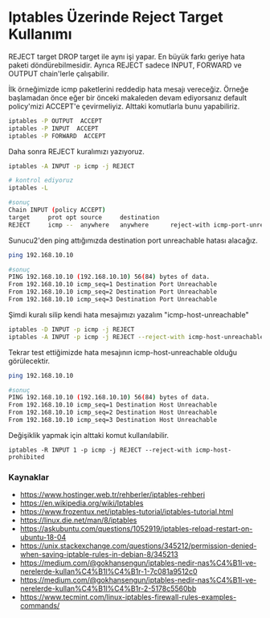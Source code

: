 # Iptables Üzerinde Reject Target Kullanımı

REJECT target DROP target ile aynı işi yapar. En büyük farkı geriye hata paketi döndürebilmesidir. Ayrıca REJECT sadece INPUT, FORWARD ve OUTPUT chain'lerle çalışabilir.

İlk örneğimizde icmp paketlerini reddedip hata mesajı vereceğiz. Örneğe başlamadan önce eğer bir önceki makaleden devam ediyorsanız default policy'mizi ACCEPT'e çevirmeliyiz. Alttaki komutlarla bunu yapabiliriz.

```bash
iptables -P OUTPUT  ACCEPT
iptables -P INPUT  ACCEPT
iptables -P FORWARD  ACCEPT
```

Daha sonra REJECT kuralımızı yazıyoruz.

```bash
iptables -A INPUT -p icmp -j REJECT

# kontrol ediyoruz
iptables -L

#sonuç
Chain INPUT (policy ACCEPT)
target     prot opt source     destination  
REJECT     icmp --  anywhere   anywhere      reject-with icmp-port-unreachable
```

Sunucu2'den ping attığımızda destination port unreachable hatası alacağız.
```bash
ping 192.168.10.10

#sonuç
PING 192.168.10.10 (192.168.10.10) 56(84) bytes of data.
From 192.168.10.10 icmp_seq=1 Destination Port Unreachable
From 192.168.10.10 icmp_seq=2 Destination Port Unreachable
From 192.168.10.10 icmp_seq=3 Destination Port Unreachable
```

Şimdi kuralı silip kendi hata mesajımızı yazalım "icmp-host-unreachable"

```bash
iptables -D INPUT -p icmp -j REJECT
iptables -A INPUT -p icmp -j REJECT --reject-with icmp-host-unreachable
```

Tekrar test ettiğimizde hata mesajının icmp-host-unreachable olduğu görülecektir. 

```bash
ping 192.168.10.10

#sonuç
PING 192.168.10.10 (192.168.10.10) 56(84) bytes of data.
From 192.168.10.10 icmp_seq=1 Destination Host Unreachable
From 192.168.10.10 icmp_seq=2 Destination Host Unreachable
From 192.168.10.10 icmp_seq=3 Destination Host Unreachable
```
Değişiklik yapmak için alttaki komut kullanılabilir.
```
iptables -R INPUT 1 -p icmp -j REJECT --reject-with icmp-host-prohibited
```

### Kaynaklar
- https://www.hostinger.web.tr/rehberler/iptables-rehberi
- https://en.wikipedia.org/wiki/Iptables
- https://www.frozentux.net/iptables-tutorial/iptables-tutorial.html
- https://linux.die.net/man/8/iptables
- https://askubuntu.com/questions/1052919/iptables-reload-restart-on-ubuntu-18-04
- https://unix.stackexchange.com/questions/345212/permission-denied-when-saving-iptable-rules-in-debian-8/345213
- https://medium.com/@gokhansengun/iptables-nedir-nas%C4%B1l-ve-nerelerde-kullan%C4%B1l%C4%B1r-1-7c081a9512c0
- https://medium.com/@gokhansengun/iptables-nedir-nas%C4%B1l-ve-nerelerde-kullan%C4%B1l%C4%B1r-2-5178c5560bb
- https://www.tecmint.com/linux-iptables-firewall-rules-examples-commands/


